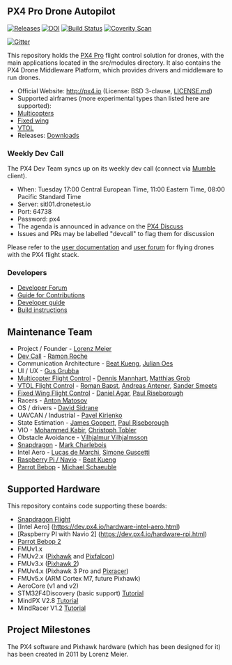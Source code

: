 ## PX4 Pro Drone Autopilot ##

[![Releases](https://img.shields.io/github/release/PX4/Firmware.svg)](https://github.com/PX4/Firmware/releases) [![DOI](https://zenodo.org/badge/22634/PX4/Firmware.svg)](https://zenodo.org/badge/latestdoi/22634/PX4/Firmware) [![Build Status](https://travis-ci.org/PX4/Firmware.svg?branch=master)](https://travis-ci.org/PX4/Firmware) [![Coverity Scan](https://scan.coverity.com/projects/3966/badge.svg?flat=1)](https://scan.coverity.com/projects/3966?tab=overview)

[![Gitter](https://badges.gitter.im/Join%20Chat.svg)](https://gitter.im/PX4/Firmware?utm_source=badge&utm_medium=badge&utm_campaign=pr-badge&utm_content=badge)

This repository holds the [PX4 Pro](http://px4.io) flight control solution for drones, with the main applications located in the src/modules directory. It also contains the PX4 Drone Middleware Platform, which provides drivers and middleware to run drones.

*   Official Website: http://px4.io (License: BSD 3-clause, [LICENSE.md](https://github.com/PX4/Firmware/blob/master/LICENSE.md))
*   Supported airframes (more experimental types than listed here are supported):
  * [Multicopters](http://px4.io/portfolio_category/multicopter/)
  * [Fixed wing](http://px4.io/portfolio_category/plane/)
  * [VTOL](http://px4.io/portfolio_category/vtol/)
*   Releases: [Downloads](https://github.com/PX4/Firmware/releases)

### Weekly Dev Call

The PX4 Dev Team syncs up on its weekly dev call (connect via [Mumble](http://mumble.info) client).

  * When: Tuesday 17:00 Central European Time, 11:00 Eastern Time, 08:00 Pacific Standard Time
  * Server: sitl01.dronetest.io
  * Port: 64738
  * Password: px4
  * The agenda is announced in advance on the [PX4 Discuss](http://discuss.px4.io/c/weekly-dev-call)
  * Issues and PRs may be labelled "devcall" to flag them for discussion

Please refer to the [user documentation](http://px4.io/user-guide/) and [user forum](http://discuss.px4.io) for flying drones with the PX4 flight stack.

### Developers ###

  * [Developer Forum](http://discuss.px4.io)
  * [Guide for Contributions](https://github.com/PX4/Firmware/blob/master/CONTRIBUTING.md)
  * [Developer guide](http://dev.px4.io)
  * [Build instructions](https://dev.px4.io/starting-building.html)

## Maintenance Team

  * Project / Founder - [Lorenz Meier](http://github.com/LorenzMeier)
  * [Dev Call](https://github.com/PX4/Firmware/labels/devcall) - [Ramon Roche](http://github.com/mrpollo)
  * Communication Architecture - [Beat Kueng](http://github.com/bkueng), [Julian Oes](http://github.com/JulianOes)
  * UI / UX - [Gus Grubba](http://github.com/dogmaphobic)
  * [Multicopter Flight Control](https://github.com/PX4/Firmware/labels/multicopter) - [Dennis Mannhart](http://github.com/Stifael), [Matthias Grob](http://github.com/MaEtUgR)
  * [VTOL Flight Control](https://github.com/PX4/Firmware/labels/vtol) - [Roman Bapst](http://github.com/tumbili), [Andreas Antener](http://github.com/AndreasAntener), [Sander Smeets](http://github.com/sanderux)
  * [Fixed Wing Flight Control](https://github.com/PX4/Firmware/labels/fixedwing) - [Daniel Agar](http://github.com/dagar), [Paul Riseborough](http://github.com/priseborough)
  * Racers - [Anton Matosov](http://github.com/anton-matosov)
  * OS / drivers - [David Sidrane](http://github.com/david_s5)
  * UAVCAN / Industrial - [Pavel Kirienko](http://github.com/pavel-kirienko)
  * State Estimation - [James Goppert](http://github.com/jgoppert), [Paul Riseborough](http://github.com/priseborough)
  * VIO - [Mohammed Kabir](http://github.com/mhkabir), [Christoph Tobler](http://github.com/ChristophTobler)
  * Obstacle Avoidance - [Vilhjalmur Vilhjalmsson](http://github.com/vilhjalmur89)
  * [Snapdragon](https://github.com/PX4/Firmware/labels/snapdragon) - [Mark Charlebois](http://github.com/mcharleb)
  * Intel Aero - [Lucas de Marchi](http://github.com/lucasdemarchi), [Simone Guscetti](http://github.com/simonegu)
  * [Raspberry Pi / Navio](https://github.com/PX4/Firmware/labels/raspberry_pi) - [Beat Kueng](http://github.com/bkueng)
  * [Parrot Bebop](https://github.com/PX4/Firmware/labels/bebop) - [Michael Schaeuble](http://github.com/eyeam3)

## Supported Hardware

This repository contains code supporting these boards:
  * [Snapdragon Flight](http://dev.px4.io/hardware-snapdragon.html)
  * [Intel Aero] (https://dev.px4.io/hardware-intel-aero.html)
  * [Raspberry PI with Navio 2] (https://dev.px4.io/hardware-rpi.html)
  * [Parrot Bebop 2](http://dev.px4.io/starting-building.html#parrot-bebop)
  * FMUv1.x
  * FMUv2.x ([Pixhawk](http://dev.px4.io/hardware-pixhawk.html) and [Pixfalcon](http://dev.px4.io/hardware-pixfalcon.html))
  * FMUv3.x ([Pixhawk 2](http://dev.px4.io/hardware-pixhawk.html))
  * FMUv4.x (Pixhawk 3 Pro and [Pixracer](http://dev.px4.io/hardware-pixracer.html))
  * FMUv5.x (ARM Cortex M7, future Pixhawk)
  * AeroCore (v1 and v2)
  * STM32F4Discovery (basic support) [Tutorial](https://pixhawk.org/modules/stm32f4discovery)
  * MindPX V2.8 [Tutorial](http://www.mindpx.net/assets/accessories/UserGuide_MindPX.pdf)
  * MindRacer V1.2 [Tutorial](http://mindpx.net/assets/accessories/mindracer_user_guide_v1.2.pdf)

## Project Milestones

The PX4 software and Pixhawk hardware (which has been designed for it) has been created in 2011 by Lorenz Meier.
